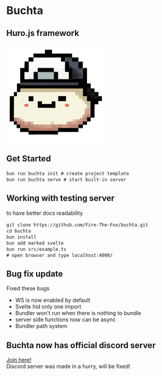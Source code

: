 # Buchta
## Huro.js framework

<img src="./buchta.png" alt="Buchta Logo" width="256"/>

## Get Started

```
bun run buchta init # create project template
bun run buchta serve # start built-in server
```

## Working with testing server
to have better docs readability
```
git clone https://github.com/Fire-The-Fox/buchta.git
cd buchta
bun install
bun add marked svelte
bun run src/example.ts
# open browser and type localhost:4000/
```

## Bug fix update
Fixed these bugs
* WS is now enabled by default
* Svelte hid only one import
* Bundler won't run when there is nothing to bundle
* server side functions now can be async
* Bundler path system

## Buchta now has official discord server
<a href="https://discord.gg/zqEDb54JBx">Join here!</a><br>
Discord server was made in a hurry, will be fixed!